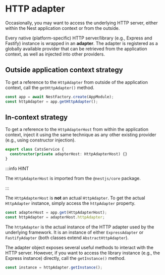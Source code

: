 # HTTP adapter

Occasionally, you may want to access the underlying HTTP server, either within the Nest application context or from the outside.

Every native (platform-specific) HTTP server/library (e.g., Express and Fastify) instance is wrapped in an **adapter**. The adapter is registered as a globally available provider that can be retrieved from the application context, as well as injected into other providers.

## Outside application context strategy

To get a reference to the `HttpAdapter` from outside of the application context, call the `getHttpAdapter()` method.

```ts
const app = await NestFactory.create(AppModule);
const httpAdapter = app.getHttpAdapter();
```

## In-context strategy

To get a reference to the `HttpAdapterHost` from within the application context, inject it using the same technique as any other existing provider (e.g., using constructor injection).

```ts
export class CatsService {
  constructor(private adapterHost: HttpAdapterHost) {}
}
```

:::info HINT

The `HttpAdapterHost` is imported from the `@nestjs/core` package.

:::

The `HttpAdapterHost` is **not** an actual `HttpAdapter`. To get the actual `HttpAdapter` instance, simply access the `httpAdapter` property.

```ts
const adapterHost = app.get(HttpAdapterHost);
const httpAdapter = adapterHost.httpAdapter;
```

The `httpAdapter` is the actual instance of the HTTP adapter used by the underlying framework. It is an instance of either `ExpressAdapter` or `FastifyAdapter` (both classes extend `AbstractHttpAdapter`).

The adapter object exposes several useful methods to interact with the HTTP server. However, if you want to access the library instance (e.g., the Express instance) directly, call the `getInstance()` method.

```ts
const instance = httpAdapter.getInstance();
```
